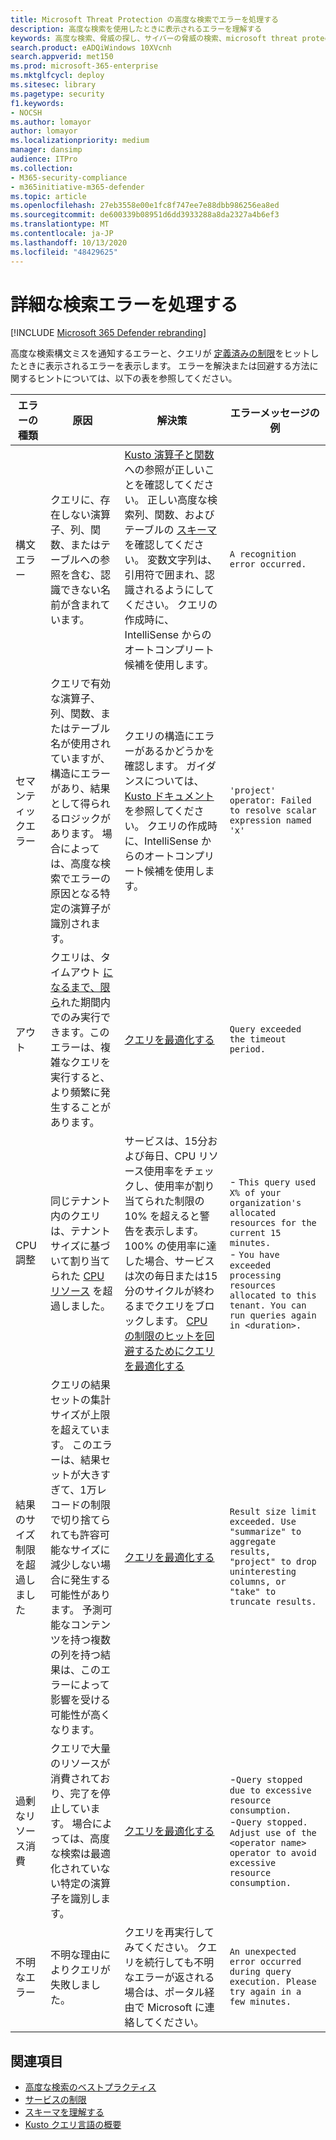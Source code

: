 ```yaml
---
title: Microsoft Threat Protection の高度な検索でエラーを処理する
description: 高度な検索を使用したときに表示されるエラーを理解する
keywords: 高度な検索、脅威の探し、サイバーの脅威の検索、microsoft threat protection、microsoft 365、mtp、m365、search、query、テレメトリ、スキーマ、kusto、timeout、resources、errors、不明なエラー
search.product: eADQiWindows 10XVcnh
search.appverid: met150
ms.prod: microsoft-365-enterprise
ms.mktglfcycl: deploy
ms.sitesec: library
ms.pagetype: security
f1.keywords:
- NOCSH
ms.author: lomayor
author: lomayor
ms.localizationpriority: medium
manager: dansimp
audience: ITPro
ms.collection:
- M365-security-compliance
- m365initiative-m365-defender
ms.topic: article
ms.openlocfilehash: 27eb3558e00e1fc8f747ee7e88dbb986256ea8ed
ms.sourcegitcommit: de600339b08951d6dd3933288a8da2327a4b6ef3
ms.translationtype: MT
ms.contentlocale: ja-JP
ms.lasthandoff: 10/13/2020
ms.locfileid: "48429625"
---
```

# <a name="handle-advanced-hunting-errors"></a>詳細な検索エラーを処理する

[!INCLUDE [Microsoft 365 Defender rebranding](../includes/microsoft-defender.md)]


高度な検索構文ミスを通知するエラーと、クエリが [定義済みの制限](advanced-hunting-limits.md)をヒットしたときに表示されるエラーを表示します。 エラーを解決または回避する方法に関するヒントについては、以下の表を参照してください。 

| エラーの種類 | 原因 | 解決策 | エラーメッセージの例 |
|--|--|--|--|
| 構文エラー | クエリに、存在しない演算子、列、関数、またはテーブルへの参照を含む、認識できない名前が含まれています。 | [Kusto 演算子と関数](https://docs.microsoft.com/azure/data-explorer/kusto/query/)への参照が正しいことを確認してください。 正しい高度な検索列、関数、およびテーブルの [スキーマ](advanced-hunting-schema-tables.md) を確認してください。 変数文字列は、引用符で囲まれ、認識されるようにしてください。 クエリの作成時に、IntelliSense からのオートコンプリート候補を使用します。 | `A recognition error occurred.` |
| セマンティックエラー | クエリで有効な演算子、列、関数、またはテーブル名が使用されていますが、構造にエラーがあり、結果として得られるロジックがあります。 場合によっては、高度な検索でエラーの原因となる特定の演算子が識別されます。 | クエリの構造にエラーがあるかどうかを確認します。 ガイダンスについては、 [Kusto ドキュメント](https://docs.microsoft.com/azure/data-explorer/kusto/query/) を参照してください。 クエリの作成時に、IntelliSense からのオートコンプリート候補を使用します。 |  `'project' operator: Failed to resolve scalar expression named 'x'`|
| アウト | クエリは、タイムアウト [になるまで、限ら](advanced-hunting-limits.md)れた期間内でのみ実行できます。このエラーは、複雑なクエリを実行すると、より頻繁に発生することがあります。 | [クエリを最適化する](advanced-hunting-best-practices.md) | `Query exceeded the timeout period.` |
| CPU 調整 | 同じテナント内のクエリは、テナントサイズに基づいて割り当てられた [CPU リソース](advanced-hunting-limits.md) を超過しました。 | サービスは、15分および毎日、CPU リソース使用率をチェックし、使用率が割り当てられた制限の10% を超えると警告を表示します。 100% の使用率に達した場合、サービスは次の毎日または15分のサイクルが終わるまでクエリをブロックします。 [CPU の制限のヒットを回避するためにクエリを最適化する](advanced-hunting-best-practices.md) | - `This query used X% of your organization's allocated resources for the current 15 minutes.`<br>- `You have exceeded processing resources allocated to this tenant. You can run queries again in <duration>.` |
| 結果のサイズ制限を超過しました  | クエリの結果セットの集計サイズが上限を超えています。 このエラーは、結果セットが大きすぎて、1万レコードの制限で切り捨てられても許容可能なサイズに減少しない場合に発生する可能性があります。 予測可能なコンテンツを持つ複数の列を持つ結果は、このエラーによって影響を受ける可能性が高くなります。 | [クエリを最適化する](advanced-hunting-best-practices.md) | `Result size limit exceeded. Use "summarize" to aggregate results, "project" to drop uninteresting columns, or "take" to truncate results.` |
| 過剰なリソース消費 | クエリで大量のリソースが消費されており、完了を停止しています。 場合によっては、高度な検索は最適化されていない特定の演算子を識別します。 | [クエリを最適化する](advanced-hunting-best-practices.md) | -`Query stopped due to excessive resource consumption.`<br>-`Query stopped. Adjust use of the <operator name> operator to avoid excessive resource consumption.` |
| 不明なエラー | 不明な理由によりクエリが失敗しました。 | クエリを再実行してみてください。 クエリを続行しても不明なエラーが返される場合は、ポータル経由で Microsoft に連絡してください。 | `An unexpected error occurred during query execution. Please try again in a few minutes.`

## <a name="related-topics"></a>関連項目
- [高度な検索のベストプラクティス](advanced-hunting-best-practices.md)
- [サービスの制限](advanced-hunting-limits.md)
- [スキーマを理解する](advanced-hunting-schema-tables.md)
- [Kusto クエリ言語の概要](https://docs.microsoft.com/azure/data-explorer/kusto/query/)
